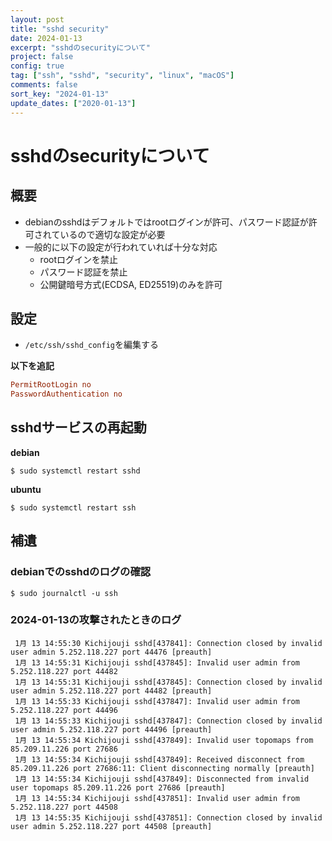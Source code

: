 ```yaml
---
layout: post
title: "sshd security"
date: 2024-01-13
excerpt: "sshdのsecurityについて"
project: false
config: true
tag: ["ssh", "sshd", "security", "linux", "macOS"]
comments: false
sort_key: "2024-01-13"
update_dates: ["2020-01-13"]
---
```


# sshdのsecurityについて

## 概要
 - debianのsshdはデフォルトではrootログインが許可、パスワード認証が許可されているので適切な設定が必要
 - 一般的に以下の設定が行われていれば十分な対応
   - rootログインを禁止
   - パスワード認証を禁止
   - 公開鍵暗号方式(ECDSA, ED25519)のみを許可

## 設定
 - `/etc/ssh/sshd_config`を編集する

**以下を追記**
```conf
PermitRootLogin no
PasswordAuthentication no
```

## sshdサービスの再起動

**debian**
```console
$ sudo systemctl restart sshd
```

**ubuntu**
```console
$ sudo systemctl restart ssh
```

## 補遺

### debianでのsshdのログの確認

```console
$ sudo journalctl -u ssh
```

### 2024-01-13の攻撃されたときのログ

```console
 1月 13 14:55:30 Kichijouji sshd[437841]: Connection closed by invalid user admin 5.252.118.227 port 44476 [preauth]
 1月 13 14:55:31 Kichijouji sshd[437845]: Invalid user admin from 5.252.118.227 port 44482
 1月 13 14:55:31 Kichijouji sshd[437845]: Connection closed by invalid user admin 5.252.118.227 port 44482 [preauth]
 1月 13 14:55:33 Kichijouji sshd[437847]: Invalid user admin from 5.252.118.227 port 44496
 1月 13 14:55:33 Kichijouji sshd[437847]: Connection closed by invalid user admin 5.252.118.227 port 44496 [preauth]
 1月 13 14:55:34 Kichijouji sshd[437849]: Invalid user topomaps from 85.209.11.226 port 27686
 1月 13 14:55:34 Kichijouji sshd[437849]: Received disconnect from 85.209.11.226 port 27686:11: Client disconnecting normally [preauth]
 1月 13 14:55:34 Kichijouji sshd[437849]: Disconnected from invalid user topomaps 85.209.11.226 port 27686 [preauth]
 1月 13 14:55:34 Kichijouji sshd[437851]: Invalid user admin from 5.252.118.227 port 44508
 1月 13 14:55:35 Kichijouji sshd[437851]: Connection closed by invalid user admin 5.252.118.227 port 44508 [preauth]
```
